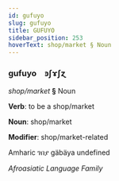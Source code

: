 ```yaml
---
id: gufuyo
slug: gufuyo
title: GUFUYO
sidebar_position: 253
hoverText: shop/market § Noun
---
```


### gufuyo&emsp;<span kind="abugida">ꜿʃɤʃɀ</span>

*shop/market* **§** Noun

**Verb**: to be a shop/market

**Noun**: shop/market

**Modifier**: shop/market-related

Amharic ገበያ gäbäya undefined

*Afroasiatic Language Family*